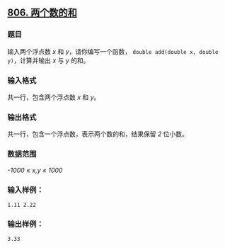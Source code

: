 ## [806. 两个数的和](https://www.acwing.com/problem/content/808/)

### 题目

输入两个浮点数 *x* 和 *y*，请你编写一个函数， `double add(double x, double y)`，计算并输出 *x* 与 *y* 的和。

### 输入格式

共一行，包含两个浮点数 *x* 和 *y*。

### 输出格式

共一行，包含一个浮点数，表示两个数的和，结果保留 *2* 位小数。

### 数据范围

*-1000 ≤ x,y ≤ 1000*

### 输入样例：

```
1.11 2.22
```

### 输出样例：

```
3.33
```
